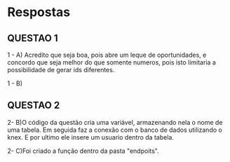 # Respostas


## QUESTAO 1
<p>1 - A) Acredito que seja boa, pois abre um leque de oportunidades, e concordo que seja melhor do que somente numeros, pois isto limitaria a possibilidade de gerar ids diferentes. </p>
<p>1 - B) </p>

## QUESTAO 2
<P>2- B)O código da questão cria uma variável, armazenando nela o nome de uma tabela. Em seguida faz a conexão com o banco de dados utilizando o knex. E por ultimo ele insere um usuario dentro da tabela.</P>
<p>2- C)Foi criado a função dentro da pasta "endpoits".</p>